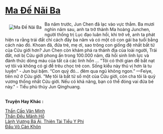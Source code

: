 <a href="https://truyenwiki.net/ma-de-nai-ba.36729/" title="Ma Đế Nãi Ba"><h1>Ma Đế Nãi Ba</h1></a><div style="display:table"><img align="right" style="float: left; padding: 10px;" src="https://truyenwiki.net/a/img/str/src/36729.jpg" alt="Ma Đế Nãi Ba">Ba năm trước, Jun Chen đã lạc vào vực thẳm. Ba mươi nghìn năm sau, anh ta trở thành Ma hoàng Junchen, người thống trị Lục đạo luân hồi, khi trở về, anh ta phát hiện ra rằng trái đất chỉ cách đây ba năm và có một cô con gái ba tuổi bằng cách nào đó. Khoan đã, đứa trẻ, mẹ ơi, sao trông con giống đệ nhất bất tử của Cửu giới hơn? Jun Chen còn khám phá ra thánh địa của loài người, Trái đất, nơi bị Cửu giới phong ấn trong 100.000 năm, đã hồi sinh linh lực và đánh thức dòng máu của tất cả các linh hồn ... "Tôi có thời gian để bắt nạt vợ tôi và không có gì để trêu chọc trẻ con. Sống kiểu này thú vị hơn là tu luyện" - Jun bụi bặm. “Con quỷ đó… đêm qua ngủ không ngon.” —Feiye, tiên nữ ở Cửu giới. "Mẹ tôi là bất tử số một của Cửu giới, còn cha tôi là quỷ vương thống nhất Cửu giới. Nếu có khả năng, bạn có thể đóng vai đứa bé này." - Tiểu phù thủy Jun Qinghuang.</div><p><br><b>Truyện Hay Khác :</b></p><a href="https://truyenwiki.net/than-cap-van-minh.36050/" alt="Thần Cấp Văn Minh">Thần Cấp Văn Minh</a><br/><a href="https://sangtacviet.wordpress.com/2020/10/22/than-deu-manh-ho/" alt="Thần Đều Mãnh Hổ">Thần Đều Mãnh Hổ</a><br/><a href="https://github.com/nownovels/topcv/tree/master/truyenhay/38319" alt="Lãnh Vương Bá Ái, Thiên Tài Tiểu Y Phi">Lãnh Vương Bá Ái, Thiên Tài Tiểu Y Phi</a><br/><a href="https://github.com/nownovels/topcv/tree/master/truyenhay/35789" alt="Đấu Võ Càn Khôn">Đấu Võ Càn Khôn</a><br/>